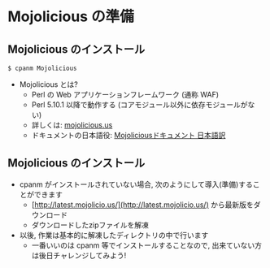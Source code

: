 # Mojolicious の準備

## Mojolicious のインストール

    $ cpanm Mojolicious

- Mojolicious とは?
    - Perl の Web アプリケーションフレームワーク (通称 WAF)
    - Perl 5.10.1 以降で動作する (コアモジュール以外に依存モジュールがない)
    - 詳しくは: [mojolicious.us](http://mojolicio.us/)
    - ドキュメントの日本語役: [Mojoliciousドキュメント 日本語訳](https://github.com/yuki-kimoto/mojolicious-guides-japanese/wiki)

## Mojolicious のインストール

- cpanm がインストールされていない場合, 次のようにして導入(準備)することができます
    - [http://latest.mojolicio.us/](http://latest.mojolicio.us/) から最新版をダウンロード
    - ダウンロードしたzipファイルを解凍
- 以後, 作業は基本的に解凍したディレクトリの中で行います
    - 一番いいのは cpanm 等でインストールすることなので, 出来ていない方は後日チャレンジしてみよう!
